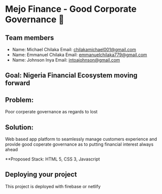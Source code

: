 # Mejo Finance - Good Corporate Governance 👋

## Team members
- Name: Michael Chilaka Email: chilakamichael001@gmail.com
- Name: Emmanuel Chilaka Email: emmanuelchilaka779@gmail.com
- Name: Johnson Inya Email: intoajohnson@gmail.com

## Goal: Nigeria Financial Ecosystem moving forward

## Problem: 
Poor corperate governance as regards to lost

## Solution: 
Web based app platform to seamlessly manage customers experience and provide good coperate governance as to putting financial interest always ahead

**Proposed Stack: HTML 5, CSS 3, Javascript

## Deploying your project 
This project is deployed with firebase or netlify


